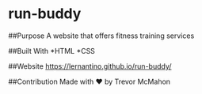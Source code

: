 # run-buddy

##Purpose
A website that offers fitness training services

##Built With
*HTML
*CSS

##Website
https://lernantino.github.io/run-buddy/

##Contribution
Made with ❤️ by Trevor McMahon
